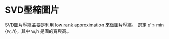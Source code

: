 # SVD壓縮圖片

SVD圖片壓縮主要是利用 [low rank approximation](https://en.wikipedia.org/wiki/Low-rank_approximation) 來做圖片壓縮。 選定 $d\leq \min\{w,h\}$，其中 w,h 是圖的寬與高。 
